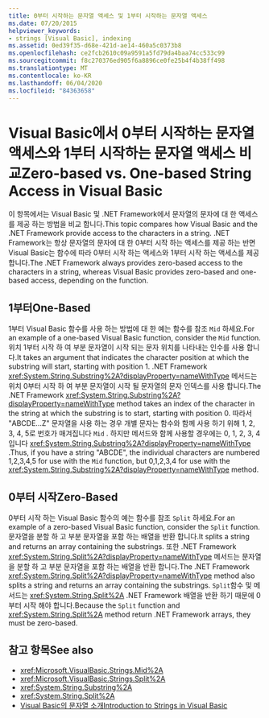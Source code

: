 ```yaml
---
title: 0부터 시작하는 문자열 액세스 및 1부터 시작하는 문자열 액세스
ms.date: 07/20/2015
helpviewer_keywords:
- strings [Visual Basic], indexing
ms.assetid: 0ed39f35-d68e-421d-ae14-460a5c0373b8
ms.openlocfilehash: ce2fcb2610c09a9591a5fd79da4baa74cc533c99
ms.sourcegitcommit: f8c270376ed905f6a8896ce0fe25b4f4b38ff498
ms.translationtype: MT
ms.contentlocale: ko-KR
ms.lasthandoff: 06/04/2020
ms.locfileid: "84363658"
---
```

# <a name="zero-based-vs-one-based-string-access-in-visual-basic"></a><span data-ttu-id="50f84-102">Visual Basic에서 0부터 시작하는 문자열 액세스와 1부터 시작하는 문자열 액세스 비교</span><span class="sxs-lookup"><span data-stu-id="50f84-102">Zero-based vs. One-based String Access in Visual Basic</span></span>
<span data-ttu-id="50f84-103">이 항목에서는 Visual Basic 및 .NET Framework에서 문자열의 문자에 대 한 액세스를 제공 하는 방법을 비교 합니다.</span><span class="sxs-lookup"><span data-stu-id="50f84-103">This topic compares how Visual Basic and the .NET Framework provide access to the characters in a string.</span></span> <span data-ttu-id="50f84-104">.NET Framework는 항상 문자열의 문자에 대 한 0부터 시작 하는 액세스를 제공 하는 반면 Visual Basic는 함수에 따라 0부터 시작 하는 액세스와 1부터 시작 하는 액세스를 제공 합니다.</span><span class="sxs-lookup"><span data-stu-id="50f84-104">The .NET Framework always provides zero-based access to the characters in a string, whereas Visual Basic provides zero-based and one-based access, depending on the function.</span></span>  
  
## <a name="one-based"></a><span data-ttu-id="50f84-105">1부터</span><span class="sxs-lookup"><span data-stu-id="50f84-105">One-Based</span></span>  
 <span data-ttu-id="50f84-106">1부터 Visual Basic 함수를 사용 하는 방법에 대 한 예는 함수를 참조 `Mid` 하세요.</span><span class="sxs-lookup"><span data-stu-id="50f84-106">For an example of a one-based Visual Basic function, consider the `Mid` function.</span></span> <span data-ttu-id="50f84-107">위치 1부터 시작 하 여 부분 문자열이 시작 되는 문자 위치를 나타내는 인수를 사용 합니다.</span><span class="sxs-lookup"><span data-stu-id="50f84-107">It takes an argument that indicates the character position at which the substring will start, starting with position 1.</span></span> <span data-ttu-id="50f84-108">.NET Framework <xref:System.String.Substring%2A?displayProperty=nameWithType> 메서드는 위치 0부터 시작 하 여 부분 문자열이 시작 될 문자열의 문자 인덱스를 사용 합니다.</span><span class="sxs-lookup"><span data-stu-id="50f84-108">The .NET Framework <xref:System.String.Substring%2A?displayProperty=nameWithType> method takes an index of the character in the string at which the substring is to start, starting with position 0.</span></span> <span data-ttu-id="50f84-109">따라서 "ABCDE...Z" 문자열을 사용 하는 경우 개별 문자는 함수와 함께 사용 하기 위해 1, 2, 3, 4, 5로 번호가 매겨집니다 `Mid` . 하지만 메서드와 함께 사용할 경우에는 0, 1, 2, 3, 4입니다 <xref:System.String.Substring%2A?displayProperty=nameWithType> .</span><span class="sxs-lookup"><span data-stu-id="50f84-109">Thus, if you have a string "ABCDE", the individual characters are numbered 1,2,3,4,5 for use with the `Mid` function, but 0,1,2,3,4 for use with the <xref:System.String.Substring%2A?displayProperty=nameWithType> method.</span></span>  
  
## <a name="zero-based"></a><span data-ttu-id="50f84-110">0부터 시작</span><span class="sxs-lookup"><span data-stu-id="50f84-110">Zero-Based</span></span>  
 <span data-ttu-id="50f84-111">0부터 시작 하는 Visual Basic 함수의 예는 함수를 참조 `Split` 하세요.</span><span class="sxs-lookup"><span data-stu-id="50f84-111">For an example of a zero-based Visual Basic function, consider the `Split` function.</span></span> <span data-ttu-id="50f84-112">문자열을 분할 하 고 부분 문자열을 포함 하는 배열을 반환 합니다.</span><span class="sxs-lookup"><span data-stu-id="50f84-112">It splits a string and returns an array containing the substrings.</span></span> <span data-ttu-id="50f84-113">또한 .NET Framework <xref:System.String.Split%2A?displayProperty=nameWithType> 메서드는 문자열을 분할 하 고 부분 문자열을 포함 하는 배열을 반환 합니다.</span><span class="sxs-lookup"><span data-stu-id="50f84-113">The .NET Framework <xref:System.String.Split%2A?displayProperty=nameWithType> method also splits a string and returns an array containing the substrings.</span></span> <span data-ttu-id="50f84-114">`Split`함수 및 메서드는 <xref:System.String.Split%2A> .NET Framework 배열을 반환 하기 때문에 0부터 시작 해야 합니다.</span><span class="sxs-lookup"><span data-stu-id="50f84-114">Because the `Split` function and <xref:System.String.Split%2A> method return .NET Framework arrays, they must be zero-based.</span></span>  
  
## <a name="see-also"></a><span data-ttu-id="50f84-115">참고 항목</span><span class="sxs-lookup"><span data-stu-id="50f84-115">See also</span></span>

- <xref:Microsoft.VisualBasic.Strings.Mid%2A>
- <xref:Microsoft.VisualBasic.Strings.Split%2A>
- <xref:System.String.Substring%2A>
- <xref:System.String.Split%2A>
- [<span data-ttu-id="50f84-116">Visual Basic의 문자열 소개</span><span class="sxs-lookup"><span data-stu-id="50f84-116">Introduction to Strings in Visual Basic</span></span>](introduction-to-strings.md)
